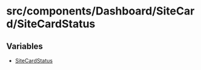 # src/components/Dashboard/SiteCard/SiteCardStatus

## Variables

- [SiteCardStatus](variables/SiteCardStatus.md)
